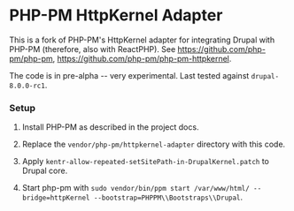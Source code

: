 # PHP-PM HttpKernel Adapter

This is a fork of PHP-PM's HttpKernel adapter for integrating Drupal with PHP-PM (therefore, also with ReactPHP). See https://github.com/php-pm/php-pm, https://github.com/php-pm/php-pm-httpkernel.

The code is in pre-alpha -- very experimental.  Last tested against `drupal-8.0.0-rc1`.

### Setup

  1. Install PHP-PM as described in the project docs.

  2. Replace the `vendor/php-pm/httpkernel-adapter` directory with this code.

  3. Apply `kentr-allow-repeated-setSitePath-in-DrupalKernel.patch` to Drupal core.

  4. Start php-pm with `sudo vendor/bin/ppm start /var/www/html/ --bridge=httpKernel --bootstrap=PHPPM\\Bootstraps\\Drupal`.
